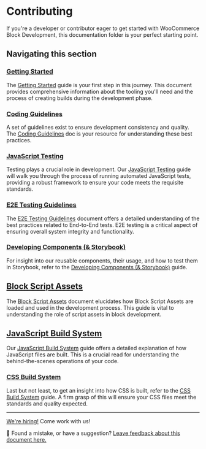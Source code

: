 # Contributing

If you're a developer or contributor eager to get started with WooCommerce Block Development, this documentation folder is your perfect starting point.

## Navigating this section

### [Getting Started](getting-started.md)

The [Getting Started](getting-started.md) guide is your first step in this journey. This document provides comprehensive information about the tooling you'll need and the process of creating builds during the development phase.

### [Coding Guidelines](coding-guidelines.md)

A set of guidelines exist to ensure development consistency and quality. The [Coding Guidelines](coding-guidelines.md) doc is your resource for understanding these best practices.

### [JavaScript Testing](javascript-testing.md)

Testing plays a crucial role in development. Our [JavaScript Testing](javascript-testing.md) guide will walk you through the process of running automated JavaScript tests, providing a robust framework to ensure your code meets the requisite standards.

### [E2E Testing Guidelines](e2e-guidelines.md)

The [E2E Testing Guidelines](e2e-guidelines.md) document offers a detailed understanding of the best practices related to End-to-End tests. E2E testing is a critical aspect of ensuring overall system integrity and functionality.

### [Developing Components (& Storybook)](components.md)

For insight into our reusable components, their usage, and how to test them in Storybook, refer to the [Developing Components (& Storybook)](components.md) guide.

## [Block Script Assets](block-assets.md)

The [Block Script Assets](block-assets.md) document elucidates how Block Script Assets are loaded and used in the development process. This guide is vital to understanding the role of script assets in block development.

## [JavaScript Build System](javascript-build-system.md)

Our [JavaScript Build System](javascript-build-system.md) guide offers a detailed explanation of how JavaScript files are built. This is a crucial read for understanding the behind-the-scenes operations of your code.

### [CSS Build System](css-build-system.md)

Last but not least, to get an insight into how CSS is built, refer to the [CSS Build System](css-build-system.md) guide. A firm grasp of this will ensure your CSS files meet the standards and quality expected.

---

[We're hiring!](https://woocommerce.com/careers/) Come work with us!

🐞 Found a mistake, or have a suggestion? [Leave feedback about this document here.](https://github.com/woocommerce/woocommerce-blocks/issues/new?assignees=&labels=type%3A+documentation&template=--doc-feedback.md&title=Feedback%20on%20./docs/contributors/README.md)

<!-- /FEEDBACK -->
